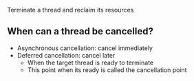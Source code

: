 Terminate a thread and reclaim its resources

## When can a thread be cancelled?
- Asynchronous cancellation: cancel immediately
- Deferred cancellation: cancel later
	- When the target thread is ready to terminate
	- This point when its ready is called the cancellation point